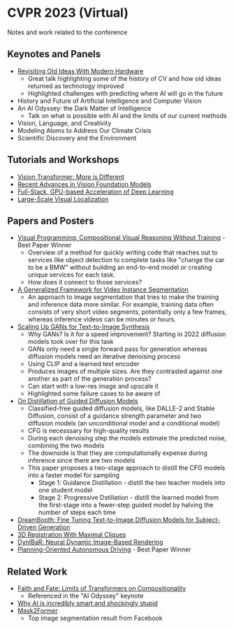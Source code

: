 # CVPR 2023 (Virtual)
Notes and work related to the conference

## Keynotes and Panels

- [Revisiting Old Ideas With Modern Hardware](https://cvpr.thecvf.com/virtual/2023/eventlistwithbios/2023KeynotesPanels)
  - Great talk highlighting some of the history of CV and how old ideas returned as technology improved
  - Highlighted challenges with predicting where AI will go in the future
- History and Future of Artificial Intelligence and Computer Vision
- An AI Odyssey: the Dark Matter of Intelligence
  - Talk on what is possible with AI and the limits of our current methods
- Vision, Language, and Creativity
- Modeling Atoms to Address Our Climate Crisis
- Scientific Discovery and the Environment  

## Tutorials and Workshops
- [Vision Transformer: More is Different](https://cvpr.thecvf.com/virtual/2023/tutorial/18572)
- [Recent Advances in Vision Foundation Models](https://cvpr.thecvf.com/virtual/2023/tutorial/18558)
- [Full-Stack, GPU-based Acceleration of Deep Learning](https://cvpr.thecvf.com/virtual/2023/tutorial/18561)
- [Large-Scale Visual Localization](https://cvpr.thecvf.com/virtual/2023/tutorial/18551)

## Papers and Posters

- [Visual Programming: Compositional Visual Reasoning Without Training](https://cvpr.thecvf.com/virtual/2023/poster/22652) - Best Paper Winner
  - Overview of a method for quickly writing code that reaches out to services like object detection to complete tasks like "change the car to be a BMW" without building an end-to-end model or creating unique services for each task.
  - How does it connect to those services?
- [A Generalized Framework for Video Instance Segmentation](https://cvpr.thecvf.com/virtual/2023/poster/22446)
  -  An approach to image segmentation that tries to make the training and inference data more similar. For example, training data often consists of very short video segments, potentially only a few frames, whereas inference videos can be minutes or hours.
- [Scaling Up GANs for Text-to-Image Synthesis](https://cvpr.thecvf.com/virtual/2023/poster/22519)
  - Why GANs? Is it for a speed improvement? Starting in 2022 diffusion models took over for this task
  - GANs only need a single forward pass for generation whereas diffusion models need an iterative denoising process
  - Using CLIP and a learned text encoder
  - Produces images of multiple sizes. Are they contrasted against one another as part of the generation process?
  - Can start with a low-res image and upscale it
  - Highlighted some failure cases to be aware of
- [On Distillation of Guided Diffusion Models](https://cvpr.thecvf.com/virtual/2023/poster/21256)
  - Classified-free guided diffusion models, like DALLE-2 and Stable Diffusion, consist of a guidance strength parameter and two diffusion models (an unconditional model and a conditional model)
  - CFG is necesssary for high-quality results
  - During each denoising step the models estimate the predicted noise, combining the two models
  - The downside is that they are computationally expense during inference since there are two models
  - This paper proposes a two-stage approach to distill the CFG models into a faster model for sampling
    - Stage 1: Guidance Distillation - distill the two teacher models into one student model
    - Stage 2: Progressive Dstillation - distill the learned model from the first-stage into a fewer-step guided model by halving the number of steps each time
- [DreamBooth: Fine Tuning Text-to-Image Diffusion Models for Subject-Driven Generation](https://cvpr.thecvf.com/virtual/2023/poster/21256)
- [3D Registration With Maximal Cliques](https://cvpr.thecvf.com/virtual/2023/poster/22705)
- [DynIBaR: Neural Dynamic Image-Based Rendering](https://cvpr.thecvf.com/virtual/2023/poster/22802)
- [Planning-Oriented Autonomous Driving](https://cvpr.thecvf.com/virtual/2023/poster/22922) - Best Paper Winner

## Related Work
- [Faith and Fate: Limits of Transformers on Compositionality](https://arxiv.org/abs/2305.18654)
  - Referenced in the "AI Odyssey" keynote
- [Why AI is incredibly smart and shockingly stupid](https://www.ted.com/talks/yejin_choi_why_ai_is_incredibly_smart_and_shockingly_stupid/c?language=en)
- [Mask2Former](https://github.com/facebookresearch/Mask2Former)
  - Top image segmentation result from Facebook
